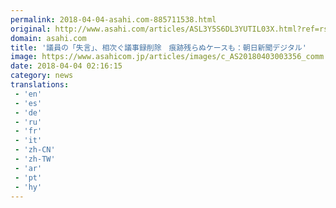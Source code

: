 ```yaml
---
permalink: 2018-04-04-asahi.com-885711538.html
original: http://www.asahi.com/articles/ASL3Y5S6DL3YUTIL03X.html?ref=rss
domain: asahi.com
title: '議員の「失言」、相次ぐ議事録削除　痕跡残らぬケースも：朝日新聞デジタル'
image: https://www.asahicom.jp/articles/images/c_AS20180403003356_comm.jpg
date: 2018-04-04 02:16:15
category: news
translations: 
 - 'en'
 - 'es'
 - 'de'
 - 'ru'
 - 'fr'
 - 'it'
 - 'zh-CN'
 - 'zh-TW'
 - 'ar'
 - 'pt'
 - 'hy'
---
```


